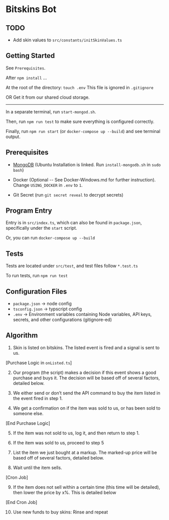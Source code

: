 # Bitskins Bot

## TODO

- Add skin values to `src/constants/initSkinValues.ts`

## Getting Started

See `Prerequisites`.

After `npm install` ...

At the root of the directory: `touch .env`
This file is ignored in `.gitignore`

OR Get it from our shared cloud storage.

------------------------------------------------------------------

In a separate terminal, run `start-mongod.sh`. 

Then, run `npm run test` to make sure everything is configured correctly.

Finally, run `npm run start` (or `docker-compose up --build`) and see terminal output.

## Prerequisites

+ [MongoDB](https://docs.mongodb.com/manual/tutorial/install-mongodb-on-ubuntu/) (Ubuntu Installation is linked. Run `install-mongodb.sh` in `sudo bash`)

+ Docker (Optional -- See Docker-Windows.md for further instruction). Change `USING_DOCKER` in `.env` to `1`.

+ Git Secret (run `git secret reveal` to decrypt secrets)


## Program Entry

Entry is in `src/index.ts`, which can also be found in `package.json`, specifically under the `start` script.

Or, you can run `docker-compose up --build`

## Tests

Tests are located under `src/test`, and test files follow `*.test.ts`

To run tests, run `npm run test`

## Configuration Files

+ `package.json` &rarr; node config
+ `tsconfig.json` &rarr; typscript config
+ `.env` &rarr; Environment variables containing Node variables, API keys, secrets, and other configurations (gitignore-ed)

## Algorithm

1. Skin is listed on bitskins. The listed event is fired and a signal is sent to us.

[Purchase Logic in `onListed.ts`]

2. Our program (the script) makes a decision if this event shows a good purchase and buys it. The decision will be based off of several factors, detailed below.

3. We either send or don’t send the API command to buy the item listed in the event fired in step 1. 

4. We get a confirmation on if the item was sold to us, or has been sold to someone else. 

[End Purchase Logic]

5. If the item was not sold to us, log it, and then return to step 1.

6. If the item was sold to us, proceed to step 5

7. List the item we just bought at a markup. The marked-up price will be based off of several factors, detailed below.

8. Wait until the item sells.

[Cron Job]

9. If the item does not sell within a certain time (this time will be detailed), then lower the price by x%. This is detailed below

[End Cron Job]

10. Use new funds to buy skins: Rinse and repeat

